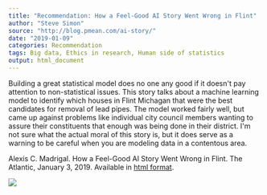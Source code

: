 ```yaml
---
title: "Recommendation: How a Feel-Good AI Story Went Wrong in Flint"
author: "Steve Simon"
source: "http://blog.pmean.com/ai-story/"
date: "2019-01-09"
categories: Recommendation
tags: Big data, Ethics in research, Human side of statistics
output: html_document
---
```


Building a great statistical model does no one any good if it doesn't
pay attention to non-statistical issues. This story talks about a
machine learning model to identify which houses in Flint Michagan that
were the best candidates for removal of lead pipes. The model worked
fairly well, but came up against problems like individual city council
members wanting to assure their constituents that enough was being done
in their district. I'm not sure what the actual moral of this story is,
but it does serve as a warning to be careful when you are modeling data
in a contentous area.

<!---More--->

Alexis C. Madrigal. How a Feel-Good AI Story Went Wrong in Flint. The
Atlantic, January 3, 2019. Available in [html
format](https://www.theatlantic.com/technology/archive/2019/01/how-machine-learning-found-flints-lead-pipes/578692/).

![](http://www.pmean.com/images/images/19/ai-story01.png)





